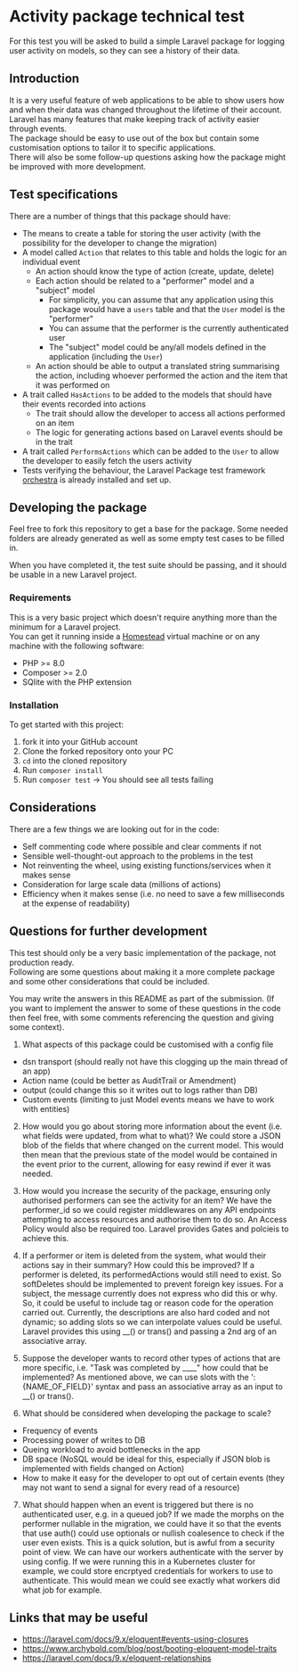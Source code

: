 # Activity package technical test

For this test you will be asked to build a simple Laravel package for logging
user activity on models, so they can see a history of their data.

## Introduction
It is a very useful feature of web applications to be able to show users how and
when their data was changed throughout the lifetime of their account. Laravel
has many features that make keeping track of activity easier through events.  
The package should be easy to use out of the box but contain some customisation
options to tailor it to specific applications.  
There will also be some follow-up questions asking how the package might be
improved with more development.

## Test specifications
There are a number of things that this package should have:
- The means to create a table for storing the user activity (with the possibility for the developer to change the migration)
- A model called `Action` that relates to this table and holds the logic for an individual event
    - An action should know the type of action (create, update, delete)
    - Each action should be related to a "performer" model and a "subject" model
        - For simplicity, you can assume that any application using this package would have a `users` table and that the `User` model is the "performer"
        - You can assume that the performer is the currently authenticated user
        - The "subject" model could be any/all models defined in the application (including the `User`)
    - An action should be able to output a translated string summarising the action, including whoever performed the action and the item that it was performed on
- A trait called `HasActions` to be added to the models that should have their events recorded into actions
    - The trait should allow the developer to access all actions performed on an item
    - The logic for generating actions based on Laravel events should be in the trait
- A trait called `PerformsActions` which can be added to the `User` to allow the developer to easily fetch the users activity
- Tests verifying the behaviour, the Laravel Package test framework [orchestra](https://packages.tools/testbench) is already installed and set up.

## Developing the package
Feel free to fork this repository to get a base for the package. Some needed
folders are already generated as well as some empty test cases to be filled in.

When you have completed it, the test suite should be passing, and it should be
usable in a new Laravel project.

### Requirements
This is a very basic project which doesn't require anything more than the
minimum for a Laravel project.  
You can get it running inside a
[Homestead](https://laravel.com/docs/9.x/homestead#main-content) virtual machine
or on any machine with the following software:
- PHP >= 8.0
- Composer >= 2.0
- SQlite with the PHP extension

### Installation
To get started with this project:
1. fork it into your GitHub account
2. Clone the forked repository onto your PC
3. `cd` into the cloned repository
4. Run `composer install`
5. Run `composer test` -> You should see all tests failing

## Considerations
There are a few things we are looking out for in the code:
- Self commenting code where possible and clear comments if not
- Sensible well-thought-out approach to the problems in the test
- Not reinventing the wheel, using existing functions/services when it makes sense
- Consideration for large scale data (millions of actions)
- Efficiency when it makes sense (i.e. no need to save a few milliseconds at the expense of readability)

## Questions for further development
This test should only be a very basic implementation of the package, not
production ready.  
Following are some questions about making it a more complete package and some
other considerations that could be included.

You may write the answers in this README as part of the submission. (If you want
to implement the answer to some of these questions in the code then feel free,
with some comments referencing the question and giving some context).

1. What aspects of this package could be customised with a config file
- dsn transport (should really not have this clogging up the main thread of an app)
- Action name (could be better as AuditTrail or Amendment)
- output (could change this so it writes out to logs rather than DB)
- Custom events (limiting to just Model events means we have to work with entities)

2. How would you go about storing more information about the event (i.e. what fields were updated, from what to what)?
We could store a JSON blob of the fields that where changed on the current model. This would then mean that the previous state of the model would be contained in the event prior to the current, allowing for easy rewind if ever it was needed.

3. How would you increase the security of the package, ensuring only authorised performers can see the activity for an item?
We have the performer_id so we could register middlewares on any API endpoints attempting to access resources and authorise them to do so. An Access Policy would also be required too. Laravel provides Gates and polcieis to achieve this.

4. If a performer or item is deleted from the system, what would their actions say in their summary? How could this be improved?
If a performer is deleted, its performedActions would still need to exist. So softDeletes should be implemented to prevent foreign key issues. For a subject, the message currently does not express who did this or why. So, it could be useful to include tag or reason code for the operation carried out. Currently, the descriptions are also hard coded and not dynamic; so adding slots so we can interpolate values could be useful. Laravel provides this using __() or trans() and passing a 2nd arg of an associative array.

5. Suppose the developer wants to record other types of actions that are more specific, i.e. "Task was completed by ____" how could that be implemented?
As mentioned above, we can use slots with the ':{NAME_OF_FIELD}' syntax and pass an associative array as an input to __() or trans().

6. What should be considered when developing the package to scale?
- Frequency of events
- Processing power of writes to DB
- Queing workload to avoid bottlenecks in the app
- DB space (NoSQL would be ideal for this, especially if JSON blob is implemented with fields changed on Action)
- How to make it easy for the developer to opt out of certain events (they may not want to send a signal for every read of a resource)

7. What should happen when an event is triggered but there is no authenticated user, e.g. in a queued job?
If we made the morphs on the performer nullable in the migration, we could have it so that the events that use auth() could use optionals or nullish coalesence to check if the user even exists. This is a quick solution, but is awful from a security point of view. We can have our workers authenticate with the server by using config. If we were running this in a Kubernetes cluster for example, we could store encrptyed credentials for workers to use to authenticate. This would mean we could see exactly what workers did what job for example.

## Links that may be useful
- https://laravel.com/docs/9.x/eloquent#events-using-closures
- https://www.archybold.com/blog/post/booting-eloquent-model-traits
- https://laravel.com/docs/9.x/eloquent-relationships
